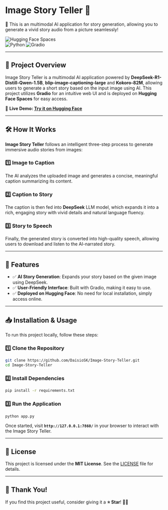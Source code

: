 # **Image Story Teller 🤖**
📖 This is an multimodal AI application for story generation, allowing you to generate a vivid story audio from a picture seamlessly!

![Hugging Face Spaces](https://img.shields.io/badge/Deployed-Hugging%20Face-blue)  
![Python](https://img.shields.io/badge/Python-3.9-blue.svg)
![Gradio](https://img.shields.io/badge/Gradio-UI-orange)

---

## 🎯 **Project Overview**
Image Story Teller is a multimodal AI application powered by **DeepSeek-R1-Distill-Qwen-1.5B**, **blip-image-captioning-large** and **Kokoro-82M**, allowing users to generate a short story based on the input image using AI. 
This project utilizes **Gradio** for an intuitive web UI and is deployed on **Hugging Face Spaces** for easy access.

🔗 **Live Demo: [Try it on Hugging Face](https://huggingface.co/spaces/DaisioSK/image-story-teller)**

---

## 🛠 How It Works  
**Image Story Teller** follows an intelligent three-step process to generate immersive audio stories from images:  

### 1️⃣ Image to Caption  
The AI analyzes the uploaded image and generates a concise, meaningful caption summarizing its content.  

### 2️⃣ Caption to Story  
The caption is then fed into **DeepSeek** LLM model, which expands it into a rich, engaging story with vivid details and natural language fluency.  

### 3️⃣ Story to Speech  
Finally, the generated story is converted into high-quality speech, allowing users to download and listen to the AI-narrated story.  

---

## 🚀 **Features**
- ✅ **AI Story Generation**: Expands your story based on the given image using DeepSeek.
- ✅ **User-Friendly Interface**: Built with Gradio, making it easy to use.
- ✅ **Deployed on Hugging Face**: No need for local installation, simply access online.

---

## 📥 **Installation & Usage**
To run this project locally, follow these steps:

### **1️⃣ Clone the Repository**
```bash
git clone https://github.com/DaisioSK/Image-Story-Teller.git
cd Image-Story-Teller
```

### **2️⃣ Install Dependencies**
```bash
pip install -r requirements.txt
```

### **3️⃣ Run the Application**
```bash
python app.py
```
Once started, visit **`http://127.0.0.1:7860/`** in your browser to interact with the Image Story Teller.

---


## 📜 **License**
This project is licensed under the **MIT License**. See the [LICENSE](LICENSE) file for details.

---

## 🎉 **Thank You!**
If you find this project useful, consider giving it a **⭐ Star**! 🚀✨

